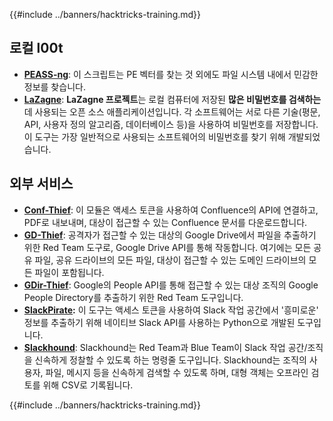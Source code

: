 {{#include ../banners/hacktricks-training.md}}

## **로컬 l00t**

- [**PEASS-ng**](https://github.com/carlospolop/PEASS-ng): 이 스크립트는 PE 벡터를 찾는 것 외에도 파일 시스템 내에서 민감한 정보를 찾습니다.
- [**LaZagne**](https://github.com/AlessandroZ/LaZagne): **LaZagne 프로젝트**는 로컬 컴퓨터에 저장된 **많은 비밀번호를 검색하는** 데 사용되는 오픈 소스 애플리케이션입니다. 각 소프트웨어는 서로 다른 기술(평문, API, 사용자 정의 알고리즘, 데이터베이스 등)을 사용하여 비밀번호를 저장합니다. 이 도구는 가장 일반적으로 사용되는 소프트웨어의 비밀번호를 찾기 위해 개발되었습니다.

## **외부 서비스**

- [**Conf-Thief**](https://github.com/antman1p/Conf-Thief): 이 모듈은 액세스 토큰을 사용하여 Confluence의 API에 연결하고, PDF로 내보내며, 대상이 접근할 수 있는 Confluence 문서를 다운로드합니다.
- [**GD-Thief**](https://github.com/antman1p/GD-Thief): 공격자가 접근할 수 있는 대상의 Google Drive에서 파일을 추출하기 위한 Red Team 도구로, Google Drive API를 통해 작동합니다. 여기에는 모든 공유 파일, 공유 드라이브의 모든 파일, 대상이 접근할 수 있는 도메인 드라이브의 모든 파일이 포함됩니다.
- [**GDir-Thief**](https://github.com/antman1p/GDir-Thief): Google의 People API를 통해 접근할 수 있는 대상 조직의 Google People Directory를 추출하기 위한 Red Team 도구입니다.
- [**SlackPirate**](https://github.com/emtunc/SlackPirate)**:** 이 도구는 액세스 토큰을 사용하여 Slack 작업 공간에서 '흥미로운' 정보를 추출하기 위해 네이티브 Slack API를 사용하는 Python으로 개발된 도구입니다.
- [**Slackhound**](https://github.com/BojackThePillager/Slackhound): Slackhound는 Red Team과 Blue Team이 Slack 작업 공간/조직을 신속하게 정찰할 수 있도록 하는 명령줄 도구입니다. Slackhound는 조직의 사용자, 파일, 메시지 등을 신속하게 검색할 수 있도록 하며, 대형 객체는 오프라인 검토를 위해 CSV로 기록됩니다.

{{#include ../banners/hacktricks-training.md}}
